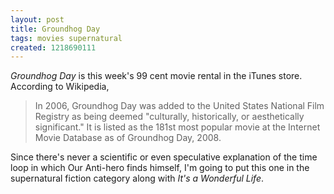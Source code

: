 ```yaml
---
layout: post
title: Groundhog Day
tags: movies supernatural
created: 1218690111
---
```

*Groundhog Day* is this week's 99 cent movie rental in the iTunes store.  According to Wikipedia,

> In 2006, Groundhog Day was added to the United States National Film Registry as being deemed "culturally, historically, or aesthetically significant."<!--break--> It is listed as the 181st most popular movie at the Internet Movie Database as of Groundhog Day, 2008.

Since there's never a scientific or even speculative explanation of the time loop in which Our Anti-hero finds himself, I'm going to put this one in the supernatural fiction category along with *It's a Wonderful Life*.
